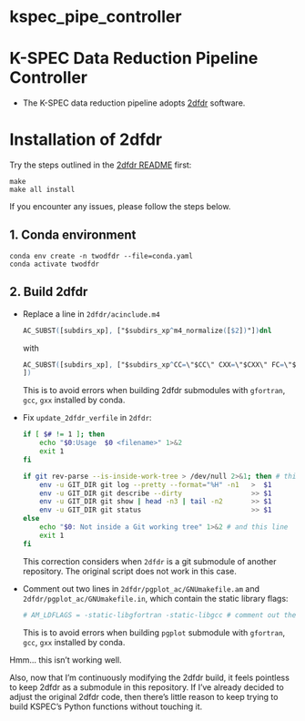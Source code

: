 # kspec_pipe_controller

# K-SPEC Data Reduction Pipeline Controller
* The K-SPEC data reduction pipeline adopts [2dfdr](https://dev.aao.org.au/rds/2dfdr/2dfdr) software.

# Installation of 2dfdr
Try the steps outlined in the [2dfdr README](https://dev.aao.org.au/rds/2dfdr/2dfdr/-/tree/master?ref_type=heads#building-2dfdr) first:
```
make
make all install
```
If you encounter any issues, please follow the steps below.

## 1. Conda environment
```
conda env create -n twodfdr --file=conda.yaml
conda activate twodfdr
```
## 2. Build 2dfdr
 - Replace a line in `2dfdr/acinclude.m4`
    ```m4
    AC_SUBST([subdirs_xp], ["$subdirs_xp^m4_normalize([$2])"])dnl
    ```
    with
    ```m4
    AC_SUBST([subdirs_xp], ["$subdirs_xp^CC=\"$CC\" CXX=\"$CXX\" FC=\"$FC\" CFLAGS=\"$CFLAGS\" CPPFLAGS=\"$CPPFLAGS\" CXXFLAGS=\"$CXXFLAGS\" LDFLAGS=\"$LDFLAGS\" m4_normalize([$2])"])dnl
    ])
    ```
    This is to avoid errors when building 2dfdr submodules with `gfortran`, `gcc`, `gxx` installed by conda.

 - Fix `update_2dfdr_verfile` in `2dfdr`:
    ```sh
    if [ $# != 1 ]; then
        echo "$0:Usage  $0 <filename>" 1>&2
        exit 1
    fi

    if git rev-parse --is-inside-work-tree > /dev/null 2>&1; then # this line
        env -u GIT_DIR git log --pretty --format="%H" -n1   >  $1
        env -u GIT_DIR git describe --dirty                 >> $1
        env -u GIT_DIR git show | head -n3 | tail -n2       >> $1
        env -u GIT_DIR git status                           >> $1
    else
        echo "$0: Not inside a Git working tree" 1>&2 # and this line
        exit 1
    fi
    ```
    This correction considers when `2dfdr` is a git submodule of another repository. The original script does not work in this case.

 <!-- - Configure `2dfdr`:
    ```sh
    ./configure
    ```
    If `configure` file does not exist, run:
    ```sh
    make
    ```
    `./configure` will be completed without errors, but `make` will fail with a compilation error in `2dfdr/pgplot_ac` submodule. -->

 - Comment out two lines in `2dfdr/pgplot_ac/GNUmakefile.am` and `2dfdr/pgplot_ac/GNUmakefile.in`, which contain the static library flags:
    ```makefile
    # AM_LDFLAGS = -static-libgfortran -static-libgcc # comment out these lines
    ```
    This is to avoid errors when building `pgplot` submodule with `gfortran`, `gcc`, `gxx` installed by conda.

Hmm… this isn’t working well.

Also, now that I’m continuously modifying the 2dfdr build, it feels pointless to keep 2dfdr as a submodule in this repository. If I’ve already decided to adjust the original 2dfdr code, then there’s little reason to keep trying to build KSPEC’s Python functions without touching it.